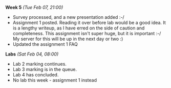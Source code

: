 **Week 5** *(Tue Feb 07, 21:00)*  
- Survey processed, and a new presentation added :-/
- Assignment 1 posted. Reading it over before lab would be a good idea.
It is a lengthy writeup, as I have erred on the side of caution and completeness.
This assignment isn't super huge, but it is important :-/
My server for this will be up in the next day or two :)
- Updated the assignment 1 FAQ

**Labs** *(Sat Feb 04, 08:00)*  
- Lab 2 marking continues.  
- Lab 3 marking is in the queue.
- Lab 4 has concluded.
- No lab this week - assignment 1 instead
